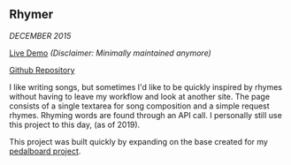 ## Rhymer


*DECEMBER 2015*

[Live Demo](https://jakethurman.github.io/rhymer/) *(Disclaimer: Minimally maintained anymore)*

[Github Repository](https://github.com/JakeThurman/Rhymer)

I like writing songs, but sometimes I'd like to be quickly inspired by rhymes without having to leave my workflow and look at another site. 
The page consists of a single textarea for song composition and a simple request rhymes.
Rhyming words are found through an API call.
I personally still use this project to this day, (as of 2019).

This project was built quickly by expanding on the base created for my [pedalboard project](./pedalboardProject.html).
